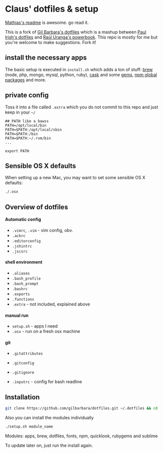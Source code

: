 # Claus' dotfiles & setup

[Mathias's readme](https://github.com/mathiasbynens/dotfiles/) is awesome. go read it.

This is a fork of [Gil Barbara's dotfiles](https://github.com/gilbarbara/dotfiles) which is a mashup between [Paul Irish's dotfiles](https://github.com/paulirish/dotfiles) and [Raúl Uranga's powerbook](https://github.com/rauluranga/powerbook).
This repo is mostly for me but you're welcome to make suggestions. Fork it!

## install the necessary apps

The basic setup is executed in `install.sh` which adds a ton of stuff: [brew](https://github.com/gilbarbara/dotfiles/blob/master/lib/brew) (node, php, mongo, mysql, python, ruby), [cask](https://github.com/gilbarbara/dotfiles/blob/master/lib/apps) and some [gems](https://github.com/gilbarbara/dotfiles/blob/master/lib/rubygems), [npm global packages](https://github.com/gilbarbara/dotfiles/blob/master/lib/npm) and more.

## private config

Toss it into a file called `.extra` which you do not commit to this repo and just keep in your `~/`


```shell
## PATH like a bawss
PATH=/opt/local/bin
PATH=$PATH:/opt/local/sbin
PATH=$PATH:/bin
PATH=$PATH:~/.rvm/bin
...

export PATH
```

## Sensible OS X defaults

When setting up a new Mac, you may want to set some sensible OS X defaults:

```bash
./.osx
```

## Overview of dotfiles

####  Automatic config
* `.vimrc`, `.vim` - vim config, obv.
* `.ackrc`
* `.editorconfig`
* `.jshintrc`
* `.jscsrc`

#### shell environment
* `.aliases`
* `.bash_profile`
* `.bash_prompt`
* `.bashrc`
* `.exports`
* `.functions`
* `.extra` - not included, explained above

#### manual run
* `setup.sh` - apps I need
* `.osx` - run on a fresh osx machine

#### git
* `.gitattributes`
* `.gitconfig`
* `.gitignore`

* `.inputrc` - config for bash readline

## Installation

```bash
git clone https://github.com/gilbarbara/dotfiles.git ~/.dotfiles && cd ~/.dotfiles && ./setup.sh
```

Also you can install the modules individually
```bash
./setup.sh module_name
```

Modules: apps, brew, dotfiles, fonts, npm, quicklook, rubygems and sublime

To update later on, just run the install again.
